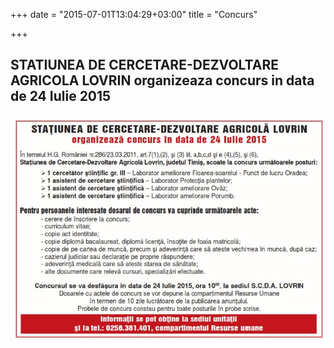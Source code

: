 +++
date = "2015-07-01T13:04:29+03:00"
title = "Concurs"

+++

## STATIUNEA DE CERCETARE-DEZVOLTARE AGRICOLA LOVRIN organizeaza concurs in data de 24 Iulie 2015

<img src="/photos/post/anunt_iulie.jpg" alt="">
